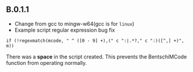 ﻿## B.0.1.1
- Change from gcc to mingw-w64(gcc is for `linux`)  
- Example script regular expression bug fix
```autohotkey
if (!regexmatch(mcode, " ^ ([0 - 9] +),(" c ":|.*?," c ":)([^,] +)", m))
```
There was a __space__ in the script created.
This prevents the BentschiMCode function from operating normally.